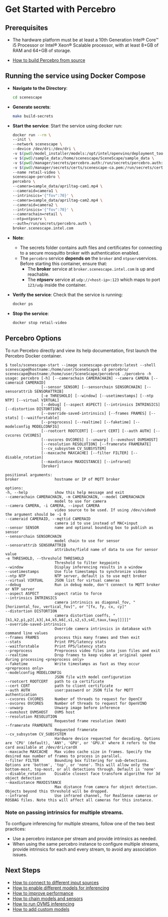 # Get Started with Percebro

## Prerequisites

- The hardware platform must be at least a 10th Generation Intel® Core™ i5 Processor or Intel® Xeon® Scalable processor, with at least 8+GB of RAM and 64+GB of storage.

- [How to build Percebro from source](How-to-build-source.md)

## Running the service using Docker Compose

- **Navigate to the Directory**:

  ```bash
  cd scenescape
  ```

- **Generate secrets**:

  ```bash
  make build-secrets
  ```

- **Start the service**:
  Start the service using docker run:

  ```bash
  docker run --rm \
  --init \
  --network scenescape \
  --device /dev/dri:/dev/dri \
  -v $(pwd)/model_installer/models:/opt/intel/openvino/deployment_tools/intel_models \
  -v $(pwd)/sample_data:/home/scenescape/SceneScape/sample_data \
  -v $(pwd)/manager/secrets/percebro.auth:/run/secrets/percebro.auth:ro \
  -v $(pwd)/manager/secrets/certs/scenescape-ca.pem:/run/secrets/certs/scenescape-ca.pem:ro \
  --name retail-video \
  scenescape-percebro \
  percebro \
  --camera=sample_data/apriltag-cam1.mp4 \
  --cameraid=camera1 \
  --intrinsics='{"fov":70}' \
  --camera=sample_data/apriltag-cam2.mp4 \
  --cameraid=camera2 \
  --intrinsics='{"fov":70}' \
  --camerachain=retail \
  --ntp=ntpserv \
  --auth=/run/secrets/percebro.auth \
  broker.scenescape.intel.com
  ```

- **Note**:
  - The secrets folder contains auth files and certificates for connecting to a secure mosquitto broker with authentication enabled.
  - The `percebro` service **depends on** the `broker` and `ntpserv`services.
    Before starting this container, ensure that:
    - The **broker** service at `broker.scenescape.intel.com` is up and reachable.
    - The **ntpserv** service at `udp://<host-ip>:123` which maps to port `123/udp` inside the container.

- **Verify the service**:
  Check that the service is running:

  ```bash
  docker ps
  ```

- **Stop the service**:

  ```bash
  docker stop retail-video
  ```

## Percebro Options

To run Percebro directly and view its help documentation, first launch the Percebro Docker container.

    $ tools/scenescape-start --image scenescape-percebro:latest --shell
    scenescape@hostname:/home/user/SceneScape$ cd percebro/
    scenescape@hostname:/home/user/SceneScape/percebro$ ./percebro -h
    usage: percebro [-h] [--camerachain CAMERACHAIN] --camera CAMERA [--cameraid CAMERAID]
                    [--sensor SENSOR] [--sensorchain SENSORCHAIN] [--sensorattrib SENSORATTRIB]
                    [-e THRESHOLD] [--window] [--usetimestamps] [--ntp NTP] [--virtual VIRTUAL]
                    [--debug] [--aspect ASPECT] [--intrinsics INTRINSICS] [--distortion DISTORTION]
                    [--override-saved-intrinsics] [--frames FRAMES] [--stats] [--waitforstable]
                    [--preprocess] [--realtime] [--faketime] [--modelconfig MODELCONFIG]
                    [--rootcert ROOTCERT] [--cert CERT] [--auth AUTH] [--cvcores CVCORES]
                    [--ovcores OVCORES] [--unwarp] [--ovmshost OVMSHOST]
                    [--resolution RESOLUTION] [--framerate FRAMERATE]
                    [--cv_subsystem CV_SUBSYSTEM]
                    [--maxcache MAXCACHE] [--filter FILTER] [--disable_rotation]
                    [--maxdistance MAXDISTANCE] [--infrared]
                    [broker]

    positional arguments:
    broker                hostname or IP of MQTT broker

    options:
    -h, --help            show this help message and exit
    --camerachain CAMERACHAIN, -m CAMERACHAIN, --model CAMERACHAIN
                          model to use for camera
    --camera CAMERA, -i CAMERA, --input CAMERA
                          video source to be used. If using /dev/video0 the argument should be -i 0
    --cameraid CAMERAID, --mqttid CAMERAID
                          camera id to use instead of MAC+input
    --sensor SENSOR       name and optional bounding box to publish as sensor
    --sensorchain SENSORCHAIN
                          model chain to use for sensor
    --sensorattrib SENSORATTRIB
                          attribute/field name of data to use for sensor value
    -e THRESHOLD, --threshold THRESHOLD
                          Threshold to filter keypoints
    --window              Display inferencing results in a window
    --usetimestamps       Use file timestamps to synchronize videos
    --ntp NTP             NTP server, default is to use mqtt broker
    --virtual VIRTUAL     JSON list for virtual cameras
    --debug               Run in debug mode, don't connect to MQTT broker or NTP server
    --aspect ASPECT       aspect ratio to force
    --intrinsics INTRINSICS
                          camera intrinsics as diagonal_fov, "[horizontal_fov, vertical_fov]", or "[fx, fy, cx, cy]"
    --distortion DISTORTION
                          camera distortion coeffs, "[k1,k2,p1,p2[,k3[,k4,k5,k6[,s1,s2,s3,s4[,taux,tauy]]]]]"
    --override-saved-intrinsics
                          Override camera intrinsics in database with command line values
    --frames FRAMES       process this many frames and then exit
    --stats               Print FPS/latency stats
    --waitforstable       Print FPS/latency stats
    --preprocess          Preprocess video files into json files and exit
    --realtime            Drop frames to keep video at original speed during processing <preprocess only>
    --faketime            Write timestamps as fast as they occur <preprocess only>
    --modelconfig MODELCONFIG
                          JSON file with model configuration
    --rootcert ROOTCERT   path to ca certificate
    --cert CERT           path to client certificate
    --auth AUTH           user:password or JSON file for MQTT authentication
    --cvcores CVCORES     Number of threads to request for OpenCV
    --ovcores OVCORES     Number of threads to request for OpenVINO
    --unwarp              Unwarp image before inference
    --ovmshost OVMSHOST   OVMS host
    --resolution RESOLUTION
                          Requested frame resolution (WxH)
    --framerate FRAMERATE
                          Requested framerate
    --cv_subsystem CV_SUBSYSTEM
                          Hardware device requested for decoding. Options are 'CPU' (default), 'ANY', 'GPU', or 'GPU.X' where X refers to the card available at /dev/dri/cardX
    --maxcache MAXCACHE   Max video cache size in frames. Specify the desired max number of frames to process in parallel.
    --filter FILTER       Bounding box filtering for sub-detections. Options are 'bottom', 'top', or 'none'. This will allow only the bottom-most, top-most, or all detections through. Default is 'none'
    --disable_rotation    Disable closest face transform algorithm for 3d object detection
    --maxdistance MAXDISTANCE
                          Max distance from camera for object detection. Objects beyond this threshold will be dropped.
    --infrared            Use infrared channel, for RealSense cameras or ROSBAG files. Note this will affect all cameras for this instance.

### Note on passing intrinsics for multiple streams.

To configure inferencing for multiple streams, follow one of the two best practices:

- Use a percebro instance per stream and provide intrinsics as needed.
- When using the same percebro instance to configure multiple streams, provide intrinsics for each and every stream, to avoid any association issues.

## Next Steps

- [How to connect to different input sources](How-to-connect-to-different-input-sources.md)
- [How to enable different models for inferencing](How-to-enable-different-models-for-inferencing.md)
- [How to improve performance](How-to-improve-performance.md)
- [How to chain models and sensors](How-to-chain-models-and-sensors.md)
- [How to run OVMS inferencing](How-to-run-OVMS-inferencing.md)
- [How to add custom models](How-to-add-custom-models.md)
